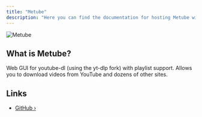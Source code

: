 ```yaml
---
title: "Metube"
description: "Here you can find the documentation for hosting Metube with Coolify."
---
```


![Metube](https://github.com/alexta69/metube/raw/master/screenshot.gif)

## What is Metube?

Web GUI for youtube-dl (using the yt-dlp fork) with playlist support. Allows you to download videos from YouTube and dozens of other sites.

## Links

- [GitHub ›](https://github.com/alexta69/metube)
